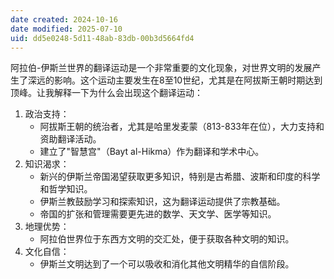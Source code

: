 ```yaml
---
date created: 2024-10-16
date modified: 2025-07-10
uid: dd5e0248-5d11-48ab-83db-00b3d5664fd4
---
```


阿拉伯-伊斯兰世界的翻译运动是一个非常重要的文化现象，对世界文明的发展产生了深远的影响。这个运动主要发生在8至10世纪，尤其是在阿拔斯王朝时期达到顶峰。让我解释一下为什么会出现这个翻译运动：

1. 政治支持：
    - 阿拔斯王朝的统治者，尤其是哈里发麦蒙（813-833年在位），大力支持和资助翻译活动。
    - 建立了"智慧宫"（Bayt al-Hikma）作为翻译和学术中心。
2. 知识渴求：
    - 新兴的伊斯兰帝国渴望获取更多知识，特别是古希腊、波斯和印度的科学和哲学知识。
    - 伊斯兰教鼓励学习和探索知识，这为翻译运动提供了宗教基础。
    - 帝国的扩张和管理需要更先进的数学、天文学、医学等知识。
3. 地理优势：
    - 阿拉伯世界位于东西方文明的交汇处，便于获取各种文明的知识。
4. 文化自信：
    - 伊斯兰文明达到了一个可以吸收和消化其他文明精华的自信阶段。
